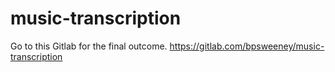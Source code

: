 # music-transcription
Go to this Gitlab for the final outcome.
https://gitlab.com/bpsweeney/music-transcription
